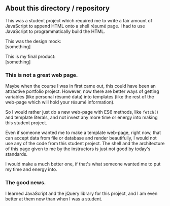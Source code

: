## About this directory / repository

This was a student project which required me to write a fair amount of JavaScript to append HTML onto a shell résumé page. I had to use JavaScript to programmatically build the HTML.

This was the design mock:  
[something]

This is my final product:  
[something]

### This is not a great web page.

Maybe when the course I was in first came out, this could have been an attractive portfolio project. However, now there are better ways of getting variables (like personal résumé data) into templates (like the rest of the web-page which will hold your résumé information).

So I would rather just do a new web-page with ES6 methods, like `fetch()` and template literals, and not invest any more time or energy into making this student project.

Even if someone wanted me to make a template web-page, right now, that can accept data from file or database and render beautifully, I would not use any of the code from this student project. The shell and the architecture of this page given to me by the instructors is just not good by today's standards.

I would make a much better one, if that's what someone wanted me to put my time and energy into.

### The good news.

I learned JavaScript and the jQuery library for this project, and I am even better at them now than when I was a student.
